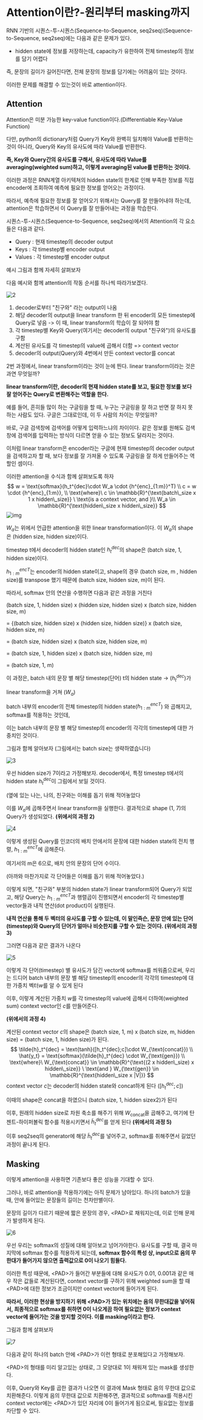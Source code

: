 # Attention이란?-원리부터 masking까지

RNN 기반의 시퀀스-투-시퀀스(Sequence-to-Sequence, seq2seq)(Sequence-to-Sequence, seq2seq)에는 다음과 같은 문제가 있다.

- hidden state에 정보를 저장하는데, capacity가 유한하여 전체 timestep의 정보를 담기 어렵다

즉, 문장의 길이가 길어진다면, 전체 문장의 정보를 담기에는 어려움이 있는 것이다.

이러한 문제를 해결할 수 있는것이 바로 attention이다.

## Attention
Attention은 미분 가능한 key-value function이다.(Differentiable Key-Value Function)

다만, python의 dictionary처럼 Query가 Key와 완벽히 일치해야 Value를 반환하는 것이 아니라, Query와 Key의 유사도에 따라 Value를 반환한다.

**즉, Key와 Query간의 유사도를 구해서, 유사도에 따라 Value를 averaging(weighted sum)하고, 이렇게 averaging된 value를 반환하는 것이다.**

이러한 과정은 RNN계열 아키텍쳐의 hidden state의 한계로 인해 부족한 정보를 직접 encoder에 조회하여 예측에 필요한 정보를 얻어오는 과정이다.

따라서, 예측에 필요한 정보를 잘 얻어오기 위해서는 Query를 잘 만들어내야 하는데, attention은 학습하면서 이 Query를 잘 만들어내는 과정을 학습한다. 

시퀀스-투-시퀀스(Sequence-to-Sequence, seq2seq)에서의 Attention의 각 요소들은 다음과 같다.
- Query : 현재 timestep의 decoder output
- Keys : 각 timestep별 encoder output
- Values : 각 timestep별 encoder output

예시 그림과 함께 자세히 살펴보자

다음 예시와 함께 attention의 작동 순서를 하나씩 따라가보겠다.

![2](https://user-images.githubusercontent.com/74291999/205021573-c8044fc1-0490-44b3-add7-aeda356160c0.png)

1. decoder로부터 "친구와" 라는 output이 나옴
2. 해당 decoder의 output을 linear transform 한 뒤 encoder의 모든 timestep에 Query로 넣음 -> 이 때, linear transform의 학습이 잘 되어야 함
3. 각 timestep별 Key와 Query(여기서는 decoder의 output "친구와")의 유사도를 구함
4. 계산된 유사도를 각 timestep의 value에 곱해서 더함 => context vector
5. decoder의 output(Query)와 4번에서 만든 context vector를 concat

2번 과정에서, linear transform이라는 것이 눈에 띈다. linear transform이라는 것은 과연 무엇일까?

**linear transform이란, decoder의 현재 hidden state를 보고, 필요한 정보를 보다 잘 얻어주는 Query로 변환해주는 역할을 한다.**

예를 들어, 흔히들 많이 하는 구글링을 할 때, 누구는 구글링을 잘 하고 반면 잘 하지 못하는 사람도 있다. 구글은 그대로인데, 이 두 사람의 차이는 무엇일까?

바로, 구글 검색창에 검색어를 어떻게 입력하느냐의 차이이다. 같은 정보를 원해도 검색창에 검색어를 입력하는 방식이 다르면 얻을 수 있는 정보도 달라지는 것이다.

이처럼 linear transform은 encoder라는 구글에 현재 timestep의 decoder output을 검색하고자 할 때, 보다 정보를 잘 가져올 수 있도록 구글링을 잘 하게 만들어주는 역할인 셈이다.

이러한 attention을 수식과 함께 살펴보도록 하자  
$$
w = \text{softmax}(h_t^{dec}\cdot W_a \cdot {h^{enc}_{1:m}}^T) \\ c = w \cdot {h^{enc}_{1:m}}, \\ \text{where}\ c \in \mathbb{R}^{\text{batch\_size x 1 x hidden\_size}} \  \text{is a context vector, and }\\ W_a \in \mathbb{R}^{\text{hidden\_size x hidden\_size}}  
$$
![img](https://blog.kakaocdn.net/dn/bGZHkU/btrR2tqlBjl/yhHYSlYnYEBKPQ3RqV9MX0/img.png)

$W_a$는 위에서 언급한 attention을 위한 linear transformation이다. 이 $W_a$의 shape은 (hidden size, hidden size)이다.

timestep t에서 decoder의 hidden state인 $h_t^{dec}$의 shape은 (batch size, 1, hidden size)이다.

${h_{1:m}^{enc}}^T$는 encoder의 hidden state이고, shape의 경우 (batch size, m , hidden size)를 transpose 했기 때문에 (batch size, hidden size, m)이 된다.

따라서, softmax 안의 연산을 수행하면 다음과 같은 과정을 거친다

(batch size, 1, hidden size) x (hidden size, hidden size) x (batch size, hidden size, m)

= {(batch size, hidden size) x (hidden size, hidden size)} x (batch size, hidden size, m) 

= (batch size, hidden size) x (batch size, hidden size, m) 

= (batch size, 1, hidden size) x (batch size, hidden size, m) 

= (batch size, 1, m)



이 과정은, batch 내의 문장 별 해당 timestep(단어) t의 hidden state -> ($h_t^{dec}$)가

linear transform을 거쳐 ($W_a$)

batch 내부의 encoder의 전체 timestep의 hidden state(${h_{1:m}^{enc}}^T$) 와 곱해지고, softmax를 적용하는 것인데,

이는 batch 내부의 문장 별 해당 timestep의 encoder의 각각의 timestep에 대한 가중치인 것이다.

그림과 함께 알아보자 (그림에서는 batch size는 생략하였습니다)

![3](https://user-images.githubusercontent.com/74291999/205022466-7664e72f-9ae6-4d3e-9210-8cbcd72f2f88.jpg)

우선 hidden size가 7이라고 가정해보자. decoder에서, 특정 timestep t에서의 hidden state $h_t^{dec}$이 그림에서 보일 것이다.

(옆에 있는 나는, 나의, 친구와는 이해를 돕기 위해 적어놓았다

이를 $W_a$에 곱해주면서 linear transform을 실행한다. 결과적으로 shape (1, 7)의 Query가 생성되었다. **(위에서의 과정 2)**

![4](https://user-images.githubusercontent.com/74291999/205022473-a2195404-b29e-4e12-a890-0f5970a674e4.jpg)

이렇게 생성된 Query를 인코더의 배치 안에서의 문장에 대한 hidden state의 전치 행렬, ${h_{1:m}^{enc}}^T$에 곱해준다.

여기서의 m은 6으로, 배치 안의 문장의 단어 수이다.

(아까와 마찬가지로 각 단어들은 이해를 돕기 위해 적어놓았다.)

이렇게 되면, "친구와" 부분의 hidden state가 linear transform되어 Query가 되었고, 해당 Query는 ${h_{1:m}^{enc}}^T$과 행렬곱이 진행되면서 encoder의 각 timestep별 vector들과 내적 연산(dot product)이 실행된다. 

**내적 연산을 통해 두 벡터의 유사도를 구할 수 있는데, 이 말인즉슨, 문장 안에 있는 단어(timestep)와 Query의 단어가 얼마나 비슷한지를 구할 수 있는 것이다. (위에서의 과정 3)**

그러면 다음과 같은 결과가 나온다

![5](https://user-images.githubusercontent.com/74291999/205022474-9c9a5ed5-8297-45dd-bb1a-3d1d328c7b3d.jpg)

이렇게 각 단어(timestep) 별 유사도가 담긴 vector에 softmax를 씌워줌으로써, 우리는 드디어 batch 내부의 문장 별 해당 timestep의 encoder의 각각의 timestep에 대한 가중치 벡터$w$를 알 수 있게 된다



이후, 이렇게 계산된 가중치 $w$를 각 timestep의 value에 곱해서 더하여(weighted sum) context vector인 $c$를 만들어준다.

**(위에서의 과정 4)**

계산된 context vector $c$의 shape은 (batch size, 1, m) x (batch size, m, hidden size) = (batch size, 1, hidden size)가 된다. 
$$
\tilde{h}_t^{dec} = \text{tanh}([h_t^{dec};c]\cdot W_{\text{concat}}) \\ \hat{y_t} = \text{softmax}(\tilde{h}_t^{dec} \cdot W_{\text{gen}}) \\ \text{where}\ W_{\text{concat}} \in \mathbb{R}^{\text{(2 x hidden\_size) x hidden\_size}} \  \text{and } W_{\text{gen}} \in \mathbb{R}^{\text{hidden\_size x |V|}}
$$
context vector $c$는 decoder의 hidden state와 concat하게 된다 ($[h_t^{dec};c]$)

이때의 shape은 concat을 하였으니 (batch size, 1, hidden sizex2)가 된다

이후, 원래의 hidden size로 차원 축소를 해주기 위해 $W_{\text{concat}}$을 곱해주고, 여기에 탄젠트-하이퍼볼릭 함수를 적용시키면서 $\tilde{h}_t^{dec}$를 얻게 된다 **(위에서의 과정 5)**

이후 seq2seq의 generator에 해당 $\tilde{h}_t^{dec}$를 넣어주고, softmax를 취해주면서 길었던 과정이 끝나게 된다.



## Masking

이렇게 attention을 사용하면 기존보다 좋은 성능을 기대할 수 있다.

그러나, 바로 attention을 적용하기에는 아직 문제가 남아있다. 하나의 batch가 있을 때, 안에 들어있는 문장들의 길이는 천차만별이다.

문장의 길이가 다르기 때문에 짧은 문장의 경우, \<PAD\>로 채워지는데, 이로 인해 문제가 발생하게 된다.

![6](https://user-images.githubusercontent.com/74291999/205022969-6a39e573-e710-4bc0-ac40-fccd79deb070.jpg)

우선 우리는 softmax의 성질에 대해 알아보고 넘어가야한다. 유사도를 구할 때, 결국 마지막에 softmax 함수를 적용하게 되는데, **softmax 함수의 특성 상, input으로 음의 무한대가 들어가지 않으면 출력값으로 0이 나오기 힘들다.**

이러한 특성 때문에, \<PAD\>가 들어간 부분들에 대해 유사도가 0.01, 0.001과 같은 매우 작은 값들로 계산된다면, context vector를 구하기 위해 weighted sum을 할 때 \<PAD\>에 대한 정보가 조금이지만 context vector에 들어가게 된다.

**따라서, 이러한 현상을 방지하기 위해 \<PAD\>가 있는 위치에는 음의 무한대값을 넣어줘서, 최종적으로 softmax를 취하면 0이 나오게끔 하여 필요없는 정보가 context vector에 들어가는 것을 방지할 것이다. 이를 masking이라고 한다.**

그림과 함께 살펴보자

![7](https://user-images.githubusercontent.com/74291999/205022973-496ba84a-8d68-4d08-9239-d3a405b97084.jpg)

다음과 같이 하나의 batch 안에 \<PAD\>가 이런 형태로 분포해있다고 가정해보자. 

\<PAD\>의 형태를 미리 알고있는 상태로, 그 모양대로 1이 채워져 있는 mask를 생성한다.

이후, Query와 Key를 곱한 결과가 나오면 이 결과에 Mask 형태로 음의 무한대 값으로 치환해준다. 이렇게 음의 무한대 값으로 치환해주면, 결과적으로 softmax를 적용시킨 context vector에는 \<PAD\>가 있던 자리에 0이 들어가게 됨으로써, 필요없는 정보를 차단할 수 있다.